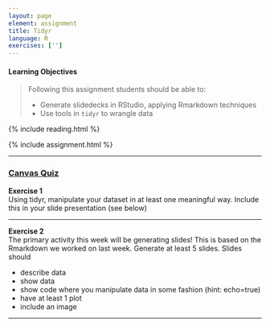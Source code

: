 ```yaml
---
layout: page
element: assignment
title: Tidyr              
language: R
exercises: ['']
---
```


#### Learning Objectives

> Following this assignment students should be able to:
>
> *   Generate slidedecks in RStudio, applying Rmarkdown techniques
> *   Use tools in `tidyr` to wrangle data

{% include reading.html %}

{% include assignment.html %}

<!-- End of Assignments Template - Be sure to keep the include statements -->

****
### [Canvas Quiz](https://canvas.uw.edu/courses/1131545/quizzes/1047177)


**Exercise 1**    
Using tidyr, manipulate your dataset in at least one meaningful way.
Include this in your slide presentation (see below)

---

**Exercise 2**    
The primary activity this week will be generating slides! This is based on the Rmarkdown
we worked on last week. Generate at least 5 slides. Slides should
* describe data
* show data
* show code where you manipulate data in some fashion (hint: echo=true)
* have at least 1 plot
* include an image
---
